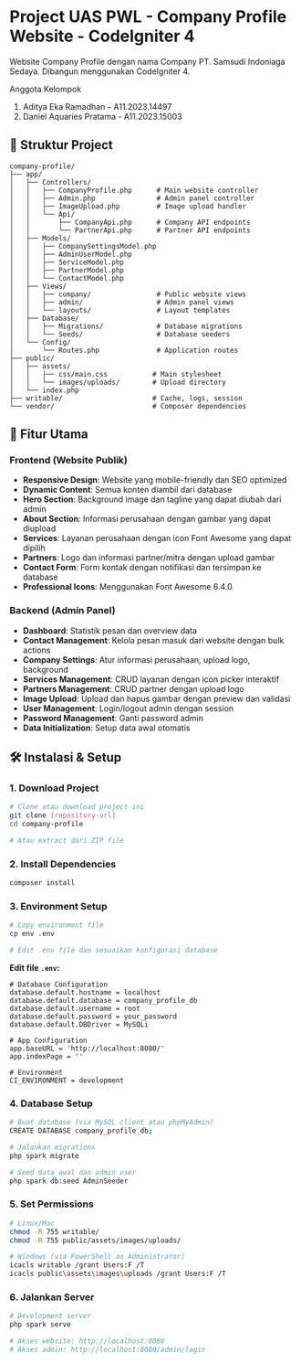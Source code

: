 # Project UAS PWL - Company Profile Website - CodeIgniter 4
Website Company Profile dengan nama Company PT. Samsudi Indoniaga Sedaya. Dibangun menggunakan CodeIgniter 4.

Anggota Kelompok
1. Aditya Eka Ramadhan – A11.2023.14497
2. Daniel Aquaries Pratama - A11.2023.15003


## 📁 Struktur Project

```
company-profile/
├── app/
│   ├── Controllers/
│   │   ├── CompanyProfile.php      # Main website controller
│   │   ├── Admin.php               # Admin panel controller
│   │   ├── ImageUpload.php         # Image upload handler
│   │   └── Api/
│   │       ├── CompanyApi.php      # Company API endpoints
│   │       └── PartnerApi.php      # Partner API endpoints
│   ├── Models/
│   │   ├── CompanySettingsModel.php
│   │   ├── AdminUserModel.php
│   │   ├── ServiceModel.php
│   │   ├── PartnerModel.php
│   │   └── ContactModel.php
│   ├── Views/
│   │   ├── company/                # Public website views
│   │   ├── admin/                  # Admin panel views
│   │   └── layouts/                # Layout templates
│   ├── Database/
│   │   ├── Migrations/             # Database migrations
│   │   └── Seeds/                  # Database seeders
│   └── Config/
│       └── Routes.php              # Application routes
├── public/
│   ├── assets/
│   │   ├── css/main.css           # Main stylesheet
│   │   └── images/uploads/        # Upload directory
│   └── index.php
├── writable/                      # Cache, logs, session
└── vendor/                        # Composer dependencies
```

## 🚀 Fitur Utama

### Frontend (Website Publik)

- **Responsive Design**: Website yang mobile-friendly dan SEO optimized
- **Dynamic Content**: Semua konten diambil dari database
- **Hero Section**: Background image dan tagline yang dapat diubah dari admin
- **About Section**: Informasi perusahaan dengan gambar yang dapat diupload
- **Services**: Layanan perusahaan dengan icon Font Awesome yang dapat dipilih
- **Partners**: Logo dan informasi partner/mitra dengan upload gambar
- **Contact Form**: Form kontak dengan notifikasi dan tersimpan ke database
- **Professional Icons**: Menggunakan Font Awesome 6.4.0

### Backend (Admin Panel)

- **Dashboard**: Statistik pesan dan overview data
- **Contact Management**: Kelola pesan masuk dari website dengan bulk actions
- **Company Settings**: Atur informasi perusahaan, upload logo, background
- **Services Management**: CRUD layanan dengan icon picker interaktif
- **Partners Management**: CRUD partner dengan upload logo
- **Image Upload**: Upload dan hapus gambar dengan preview dan validasi
- **User Management**: Login/logout admin dengan session
- **Password Management**: Ganti password admin
- **Data Initialization**: Setup data awal otomatis

## 🛠️ Instalasi & Setup

### 1. Download Project

```bash
# Clone atau download project ini
git clone [repository-url]
cd company-profile

# Atau extract dari ZIP file
```

### 2. Install Dependencies

```bash
composer install
```

### 3. Environment Setup

```bash
# Copy environment file
cp env .env

# Edit .env file dan sesuaikan konfigurasi database
```

**Edit file `.env`:**

```env
# Database Configuration
database.default.hostname = localhost
database.default.database = company_profile_db
database.default.username = root
database.default.password = your_password
database.default.DBDriver = MySQLi

# App Configuration
app.baseURL = 'http://localhost:8080/'
app.indexPage = ''

# Environment
CI_ENVIRONMENT = development
```

### 4. Database Setup

```bash
# Buat database (via MySQL client atau phpMyAdmin)
CREATE DATABASE company_profile_db;

# Jalankan migrations
php spark migrate

# Seed data awal dan admin user
php spark db:seed AdminSeeder
```

### 5. Set Permissions

```bash
# Linux/Mac
chmod -R 755 writable/
chmod -R 755 public/assets/images/uploads/

# Windows (via PowerShell as Administrator)
icacls writable /grant Users:F /T
icacls public\assets\images\uploads /grant Users:F /T
```

### 6. Jalankan Server

```bash
# Development server
php spark serve

# Akses website: http://localhost:8080
# Akses admin: http://localhost:8080/admin/login
```